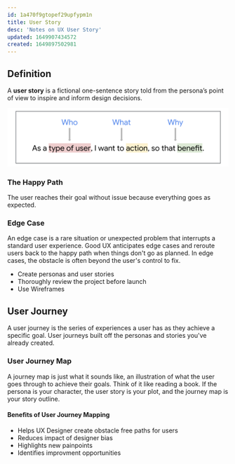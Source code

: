 ```yaml
---
id: 1a470f9gtopef29upfypm1n
title: User Story
desc: 'Notes on UX User Story'
updated: 1649907434572
created: 1649897502981
---
```

## Definition

A **user story** is a fictional one-sentence story told from the persona’s point of view to inspire and inform design decisions.

![User Story](/assets/user-story.png)

### The Happy Path

The user reaches their goal without issue because everything goes as expected.

### Edge Case

An edge case is a rare situation or unexpected problem that interrupts a standard user experience. Good UX anticipates edge cases and reroute users back to the happy path when things don't go as planned. In edge cases, the obstacle is often beyond the user's control to fix.

- Create personas and user stories
- Thoroughly review the project before launch
- Use Wireframes

## User Journey

A user journey is the series of experiences a user has as they achieve a specific goal. User journeys built off the personas and stories you've already created.

### User Journey Map

A journey map is just what it sounds like, an illustration of what the user goes through to achieve their goals. Think of it like reading a book. If the persona is your character, the user story is your plot, and the journey map is your story outline.

#### Benefits of User Journey Mapping

- Helps UX Designer create obstacle free paths for users
- Reduces impact of designer bias
- Highlights new painpoints
- Identifies improvment opportunities
